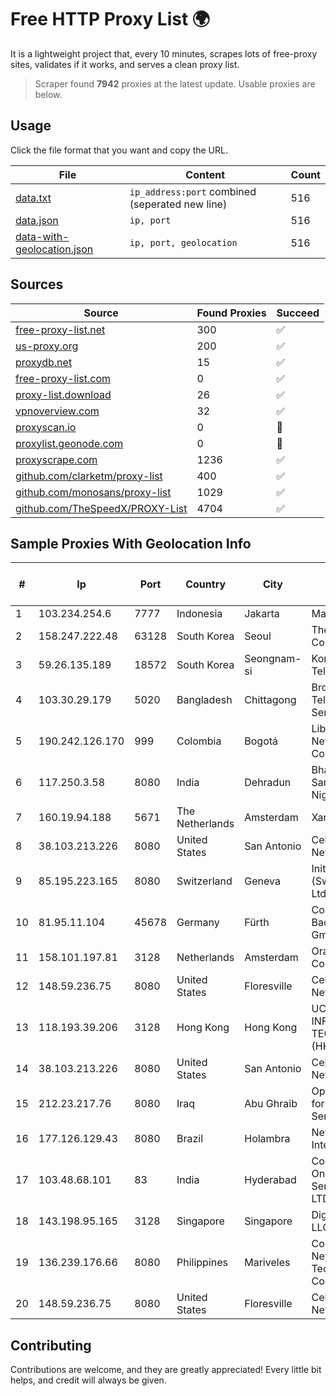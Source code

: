 
# Free HTTP Proxy List 🌍

It is a lightweight project that, every 10 minutes, scrapes lots of free-proxy sites, validates if it works, and serves a clean proxy list.


> Scraper found **7942** proxies at the latest update. Usable proxies are below.

## Usage

Click the file format that you want and copy the URL.


|File|Content|Count|
|----|-------|-----|
|[data.txt](https://raw.githubusercontent.com/themiralay/Proxy-List-World/master/data.txt)|`ip_address:port` combined (seperated new line)|516|
|[data.json](https://raw.githubusercontent.com/themiralay/Proxy-List-World/master/data.json)|`ip, port`|516|
|[data-with-geolocation.json](https://raw.githubusercontent.com/themiralay/Proxy-List-World/master/data-with-geolocation.json)|`ip, port, geolocation`|516|

## Sources

|Source|Found Proxies|Succeed|
|------|-------------|-------|
|[free-proxy-list.net](https://free-proxy-list.net)|300|✅|
|[us-proxy.org](https://www.us-proxy.org)|200|✅|
|[proxydb.net](http://proxydb.net)|15|✅|
|[free-proxy-list.com](https://free-proxy-list.com/?page=&port=&type%5B%5D=http&type%5B%5D=https&up_time=0&search=Search)|0|✅|
|[proxy-list.download](https://www.proxy-list.download/HTTP)|26|✅|
|[vpnoverview.com](https://vpnoverview.com/privacy/anonymous-browsing/free-proxy-servers)|32|✅|
|[proxyscan.io](https://www.proxyscan.io)|0|🚫|
|[proxylist.geonode.com](https://proxylist.geonode.com/api/proxy-list?limit=300&page=1&sort_by=lastChecked&sort_type=desc&protocols=http,https)|0|🚫|
|[proxyscrape.com](https://api.proxyscrape.com/v2/?request=displayproxies&protocol=http&timeout=10000&country=all&ssl=all&anonymity=all)|1236|✅|
|[github.com/clarketm/proxy-list](https://raw.githubusercontent.com/clarketm/proxy-list/master/proxy-list-raw.txt)|400|✅|
|[github.com/monosans/proxy-list](https://raw.githubusercontent.com/monosans/proxy-list/main/proxies/http.txt)|1029|✅|
|[github.com/TheSpeedX/PROXY-List](https://raw.githubusercontent.com/TheSpeedX/PROXY-List/master/http.txt)|4704|✅|


## Sample Proxies With Geolocation Info

|#|Ip|Port|Country|City|Internet Service Provider|
|-|--|----|-------|----|-------------------------|
|1|103.234.254.6|7777|Indonesia|Jakarta|Maxindo|
|2|158.247.222.48|63128|South Korea|Seoul|The Constant Company, LLC|
|3|59.26.135.189|18572|South Korea|Seongnam-si|Korea Telecom|
|4|103.30.29.179|5020|Bangladesh|Chittagong|Broad Band Telecom Services Ltd.|
|5|190.242.126.170|999|Colombia|Bogotá|Liberty Networks De Colombia|
|6|117.250.3.58|8080|India|Dehradun|Bharat Sanchar Nigam Ltd|
|7|160.19.94.188|5671|The Netherlands|Amsterdam|Xantho UAB|
|8|38.103.213.226|8080|United States|San Antonio|Celltex Networks, LLC|
|9|85.195.223.165|8080|Switzerland|Geneva|Init7 (Switzerland) Ltd.|
|10|81.95.11.104|45678|Germany|Fürth|Core-Backbone GmbH|
|11|158.101.197.81|3128|Netherlands|Amsterdam|Oracle Corporation|
|12|148.59.236.75|8080|United States|Floresville|Celltex Networks, LLC|
|13|118.193.39.206|3128|Hong Kong|Hong Kong|UCLOUD INFORMATION TECHNOLOGY (HK) LIMITED|
|14|38.103.213.226|8080|United States|San Antonio|Celltex Networks, LLC|
|15|212.23.217.76|8080|Iraq|Abu Ghraib|Optimum Line for Internet Services Ltd.|
|16|177.126.129.43|8080|Brazil|Holambra|Net Aki Internet Ltda|
|17|103.48.68.101|83|India|Hyderabad|Country Online Services PVT LTD|
|18|143.198.95.165|3128|Singapore|Singapore|DigitalOcean, LLC|
|19|136.239.176.66|8080|Philippines|Mariveles|ComClark Network & Technology Corp|
|20|148.59.236.75|8080|United States|Floresville|Celltex Networks, LLC|



## Contributing

Contributions are welcome, and they are greatly appreciated! Every
little bit helps, and credit will always be given.

